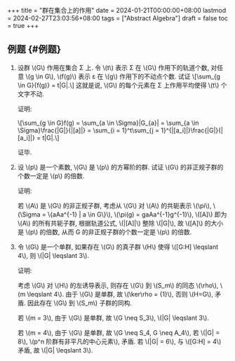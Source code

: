 +++
title = "群在集合上的作用"
date = 2024-01-21T00:00:00+08:00
lastmod = 2024-02-27T23:03:56+08:00
tags = ["Abstract Algebra"]
draft = false
toc = true
+++

## 例题 {#例题}

1.  设群 \\(G\\) 作用在集合 &Sigma; 上. 令 \\(t\\) 表示 &Sigma; 在 \\(G\\) 作用下的轨道个数,
    对任意 \\(g \in G\\), \\(f(g)\\) 表示 &epsilon; 在 \\(g\\) 作用下的不动点个数. 试证
    \\[\sum\_{g \in G}{f(g)} = t|G|.\\]
    这就是说, \\(G\\) 的每个元素在 &Sigma; 上作用平均使得 \\(t\\) 个文字不动.

    证明:

    \\[\sum\_{g \in G}f(g) = \sum\_{a \in \Sigma}|G\_{a}| = \sum\_{a \in \Sigma}\frac{|G|}{|[a]|} = \sum\_{i = 1}^t\sum\_{j = 1}^{|[a\_i]|}\frac{|G|}{|[a\_i]|} = t|G|.\\]

    证毕.

2.  设 \\(p\\) 是一个素数, \\(G\\) 是 \\(p\\) 的方幂阶的群. 试证 \\(G\\) 的非正规子群的个数一定是 \\(p\\) 的倍数.

    证明:

    若 \\(A\\) 是 \\(G\\) 的非正规子群, 考虑从 \\(G\\) 对 \\(A\\) 的共轭表示 \\(\pi\\),
    \\(\Sigma = \\{aAa^{-1} | a \in G\\}\\), \\(\pi(g) = gaAa^{-1}g^{-1}\\),
    \\([A]\\) 即为 \\(A\\) 的所有共轭子群, 根据轨道公式, \\(|[A]|\\) 整除 \\(|G|\\),
    故 \\([A]\\) 的大小是 \\(p\\) 的倍数, 从而 G 的非正规子群的个数一定是 \\(p\\) 的倍数.

3.  令 \\(G\\) 是一个单群, 如果存在 \\(G\\) 的真子群 \\(H\\) 使得 \\([G:H] \leqslant 4\\), 则 \\(|G| \leqslant 3\\).

    证明:

    考虑 \\(G\\) 对 \\(H\\) 的左诱导表示, 则存在 \\(G\\) 到 \\(S\_m\\) 的同态 \\(\rho\\), \\(m \leqslant 4\\).
    由于 \\(G\\) 是单群, 故 \\(\ker\rho = {1}\\), 否则 \\(H=G\\), 矛盾.
    因此存在 \\(G\\) 到 \\(S\_m\\) 子群的同构.

    若 \\(m = 3\\), 由于 \\(G\\) 是单群, 故 \\(G \neq S\_3\\), \\(|G| \leqslant 3\\).

    若 \\(m = 4\\), 由于 \\(G\\) 是单群, 故 \\(G \neq S\_4, G \neq A\_4\\),
    若 \\(|G| = 8\\), \\(p^n 阶群有非平凡的中心元素\\), 矛盾.
    若 \\(|G| = 6\\), 与 \\([G:H] = 4\\) 矛盾, 故 \\(|G| \leqslant 3\\).
